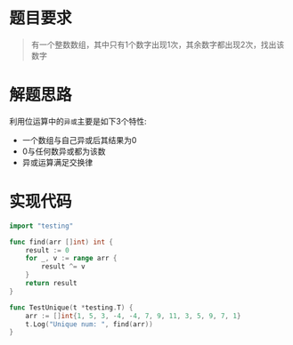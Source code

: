 # 题目要求
>有一个整数数组，其中只有1个数字出现1次，其余数字都出现2次，找出该数字

# 解题思路
利用位运算中的`异或`主要是如下3个特性:
* 一个数组与自己异或后其结果为0
* 0与任何数异或都为该数
* 异或运算满足交换律

# 实现代码
```go
import "testing"

func find(arr []int) int {
	result := 0
	for _, v := range arr {
		result ^= v
	}
	return result
}

func TestUnique(t *testing.T) {
	arr := []int{1, 5, 3, -4, -4, 7, 9, 11, 3, 5, 9, 7, 1}
	t.Log("Unique num: ", find(arr))
}
```
